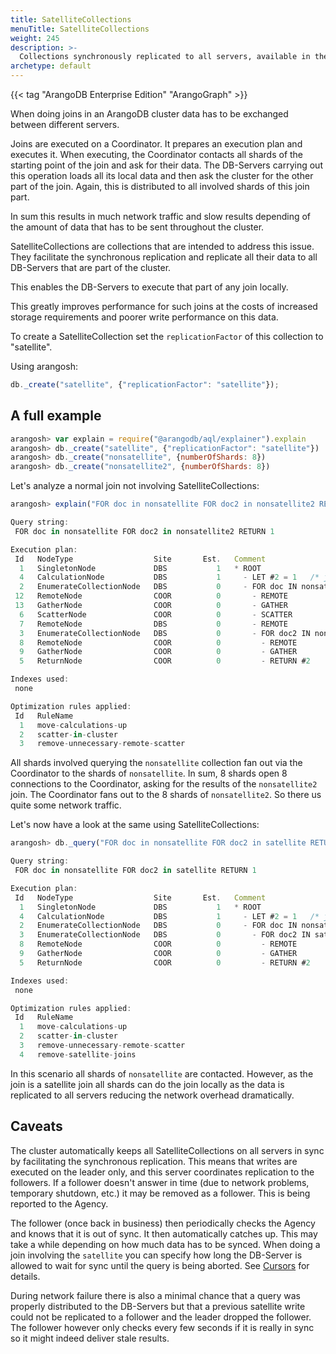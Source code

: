 ```yaml
---
title: SatelliteCollections
menuTitle: SatelliteCollections
weight: 245
description: >-
  Collections synchronously replicated to all servers, available in the Enterprise Edition
archetype: default
---
```

{{< tag "ArangoDB Enterprise Edition" "ArangoGraph" >}}

When doing joins in an ArangoDB cluster data has to be exchanged between different servers.

Joins are executed on a Coordinator. It prepares an execution plan
and executes it. When executing, the Coordinator contacts all shards of the
starting point of the join and ask for their data. The DB-Servers carrying
out this operation loads all its local data and then ask the cluster for
the other part of the join. Again, this is distributed to all involved shards
of this join part.

In sum this results in much network traffic and slow results depending of the
amount of data that has to be sent throughout the cluster.

SatelliteCollections are collections that are intended to address this issue.
They facilitate the synchronous replication and replicate all their data
to all DB-Servers that are part of the cluster.

This enables the DB-Servers to execute that part of any join locally.

This greatly improves performance for such joins at the costs of increased
storage requirements and poorer write performance on this data.

To create a SatelliteCollection set the `replicationFactor` of this collection
to "satellite".

Using arangosh:

```js
db._create("satellite", {"replicationFactor": "satellite"});
```

## A full example

```js
arangosh> var explain = require("@arangodb/aql/explainer").explain
arangosh> db._create("satellite", {"replicationFactor": "satellite"})
arangosh> db._create("nonsatellite", {numberOfShards: 8})
arangosh> db._create("nonsatellite2", {numberOfShards: 8})
```

Let's analyze a normal join not involving SatelliteCollections:

```js
arangosh> explain("FOR doc in nonsatellite FOR doc2 in nonsatellite2 RETURN 1")

Query string:
 FOR doc in nonsatellite FOR doc2 in nonsatellite2 RETURN 1

Execution plan:
 Id   NodeType                  Site       Est.   Comment
  1   SingletonNode             DBS           1   * ROOT
  4   CalculationNode           DBS           1     - LET #2 = 1   /* json expression */   /* const assignment */
  2   EnumerateCollectionNode   DBS           0     - FOR doc IN nonsatellite   /* full collection scan */
 12   RemoteNode                COOR          0       - REMOTE
 13   GatherNode                COOR          0       - GATHER
  6   ScatterNode               COOR          0       - SCATTER
  7   RemoteNode                DBS           0       - REMOTE
  3   EnumerateCollectionNode   DBS           0       - FOR doc2 IN nonsatellite2   /* full collection scan */
  8   RemoteNode                COOR          0         - REMOTE
  9   GatherNode                COOR          0         - GATHER
  5   ReturnNode                COOR          0         - RETURN #2

Indexes used:
 none

Optimization rules applied:
 Id   RuleName
  1   move-calculations-up
  2   scatter-in-cluster
  3   remove-unnecessary-remote-scatter
```

All shards involved querying the `nonsatellite` collection fan out via the
Coordinator to the shards of `nonsatellite`. In sum, 8 shards open 8 connections
to the Coordinator, asking for the results of the `nonsatellite2` join. The Coordinator
fans out to the 8 shards of `nonsatellite2`. So there us quite some
network traffic.

Let's now have a look at the same using SatelliteCollections:

```js
arangosh> db._query("FOR doc in nonsatellite FOR doc2 in satellite RETURN 1")

Query string:
 FOR doc in nonsatellite FOR doc2 in satellite RETURN 1

Execution plan:
 Id   NodeType                  Site       Est.   Comment
  1   SingletonNode             DBS           1   * ROOT
  4   CalculationNode           DBS           1     - LET #2 = 1   /* json expression */   /* const assignment */
  2   EnumerateCollectionNode   DBS           0     - FOR doc IN nonsatellite   /* full collection scan */
  3   EnumerateCollectionNode   DBS           0       - FOR doc2 IN satellite   /* full collection scan, satellite */
  8   RemoteNode                COOR          0         - REMOTE
  9   GatherNode                COOR          0         - GATHER
  5   ReturnNode                COOR          0         - RETURN #2

Indexes used:
 none

Optimization rules applied:
 Id   RuleName
  1   move-calculations-up
  2   scatter-in-cluster
  3   remove-unnecessary-remote-scatter
  4   remove-satellite-joins
```

In this scenario all shards of `nonsatellite` are contacted. However,
as the join is a satellite join all shards can do the join locally
as the data is replicated to all servers reducing the network overhead
dramatically.

## Caveats

The cluster automatically keeps all SatelliteCollections on all servers in sync
by facilitating the synchronous replication. This means that writes are executed
on the leader only, and this server coordinates replication to the followers.
If a follower doesn't answer in time (due to network problems, temporary shutdown, etc.)
it may be removed as a follower. This is being reported to the Agency.

The follower (once back in business) then periodically checks the Agency and knows
that it is out of sync. It then automatically catches up. This may take a while
depending on how much data has to be synced. When doing a join involving the `satellite`
you can specify how long the DB-Server is allowed to wait for sync until the query
is being aborted. See [Cursors](http/queries/aql-queries.md#create-a-cursor) for details.

During network failure there is also a minimal chance that a query was properly
distributed to the DB-Servers but that a previous satellite write could not be
replicated to a follower and the leader dropped the follower. The follower however
only checks every few seconds if it is really in sync so it might indeed deliver
stale results.

